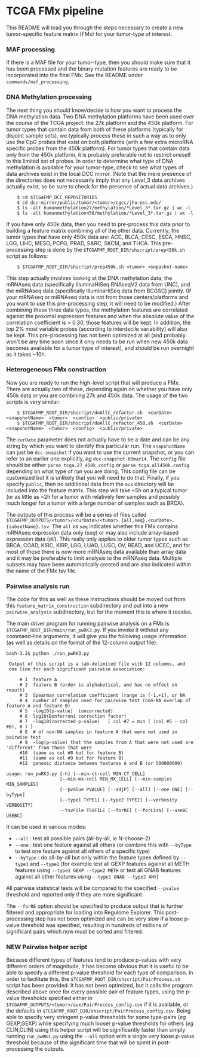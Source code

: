 # TCGA FMx pipeline

This README will lead you through the steps necessary to create a new tumor-specific feature matrix (FMx) 
for your tumor-type of interest.

### MAF processing
If there is a MAF file for your tumor-type, then you should make sure that it has been processed and the binary mutation features are ready to be incorporated into the final FMx.  See the README under ```commands/maf_processing```.

### DNA Methylation processing
The next thing you should know/decide is how you want to process the DNA methylation data.  Two DNA methylation platforms have been used over the course of the TCGA project: the 27k platform and the 450k platform.  For tumor types that contain data from both of these platforms (typically for disjoint sample sets), we typically process these in such a way as to only use the CpG probes that exist on both platforms (with a few extra microRNA specific probes from the 450k platform).  For tumor types that contain data only from the 450k platform, it is probably preferable not to restrict oneself to this limited set of probes.  In order to determine what type of DNA methylation is available for your tumor-type, check to see what types of data archives exist in the local DCC mirror.  (Note that the mere presence of the directories does not necessarily imply that any Level_3 data archives actually exist, so be sure to check for the presence of actual data archives.)

```
	$ cd $TCGAFMP_DCC_REPOSITORIES
	$ cd dcc-mirror/public/tumor/<tumor>/cgcc/jhu-usc.edu/
	$ ls -alt humanmethylation27/methylation/*Level_3*.tar.gz | wc -l
	$ ls -alt humanmethylation450/methylation/*Level_3*.tar.gz | wc -l
```

If you have only 450k data, then you need to pre-process this data prior to building a feature matrix combining all of the other data.  Currently, the tumor types that have only 450k data are: ACC, BLCA, CESC, ESCA, HNSC, LGG, LIHC, MESO, PCPG, PRAD, SARC, SKCM, and THCA.  This pre-processing step is done by the ``` $TCGAFMP_ROOT_DIR/shscript/prep450k.sh ``` script as follows:

```
	$ $TCGAFMP_ROOT_DIR/shscript/prep450k.sh <tumor> <snpashot-name>
```

This step actually involves looking at the DNA methylation data, the mRNAseq data (specifically IlluminaHiSeq RNAseqV2 data from UNC), and the miRNAseq data (specifically IlluminaHiSeq data from BCGSC) jointly.  (If your mRNAseq or miRNAseq data is not from those centers/platforms and you want to use this pre-processing step, it will need to be modified.)  After combining these three data types, the methylation features are correlated against the proximal expression features and when the absolute value of the correlation coefficient is > 0.30, those features will be kept.  In addition, the top 2% most variable probes (according to interdecile variability) will also be kept.  This pre-processing has not been optimized at all (and probably won't be any time soon since it only needs to be run when new 450k data becomes available for a tumor type of interest), and should be run overnight as it takes ~10h.

### Heterogeneous FMx construction
Now you are ready to run the high-level script that will produce a FMx.  There are actually two of these, depending again on whether you have only 450k data or you are combining 27k and 450k data.  The usage of the two scripts is very similar:

```
	$ $TCGAFMP_ROOT_DIR/shscript/doAllC_refactor.sh  <curDate>  <snapshotName>  <tumor>  <config>  <public/private>
	$ $TCGAFMP_ROOT_DIR/shscript/doAllC_refactor_450.sh  <curDate>  <snapshotName>  <tumor>  <config>  <public/private>
```

The ```curDate``` parameter does not actually have to be a date and can be any string by which you want to identify this particular run.  The ```snapshotName``` can just be ```dcc-snapshot``` if you want to use the current snapshot, or you can refer to an earlier one explicitly, *eg* ```dcc-snapshot-03mar14```.  The ```config``` file should be either ```parse_tcga.27_450k.config``` or ```parse_tcga.all450k.config``` depending on what type of run you are doing.  This config file can be customized but it is unlikely that you will need to do that.  Finally, if you specify ```public```, then no additional data from the ```aux``` directory will be included into the feature matrix.  This step will take ~5h on a typical tumor (or as little as ~2h for a tumor with relatively few samples and possibly much longer for a tumor with a large number of samples such as BRCA).

The outputs of this process will be a series of files called ```$TCGAFMP_OUTPUTS/<tumor>/<curDate>/<tumor>.{all,seq}.<curDate>.{subsetName}.tsv```.  The ```all``` *vs* ```seq``` indicates whether this FMx contains mRNAseq expression data only (*seq*) or may also include array-based expression data (*all*).  This really only applies to older tumor types such as BRCA, COAD, KIRC, KIRP, LGG, LUAD, LUSC, OV, READ, and UCEC, and for most of those there is now more mRNAseq data available than array data and it may be preferable to limit analysis to the mRNAseq data.  Multiple subsets may have been automatically created and are also indicated within the name of the FMx tsv file.

### Pairwise analysis run
The code for this as well as these instructions should be moved out from this ```feature_matrix_construction``` subdirectory and put into a new ```pairwise_analysis``` subdirectory, but for the moment this is where it resides.

The main driver program for running pairwise analysis on a FMx is ```$TCGAFMP_ROOT_DIR/main/run_pwRK3.py```.  If you invoke it without any command-line arguments, it will give you the following usage information (as well as details on the format of the 12-column output file):

```
bash-3.2$ python ./run_pwRK3.py

 Output of this script is a tab-delimited file with 12 columns, and
 one line for each significant pairwise association:

     # 1  feature A
     # 2  feature B (order is alphabetical, and has no effect on result)
     # 3  Spearman correlation coefficient (range is [-1,+1], or NA
     # 4  number of samples used for pairwise test (non-NA overlap of feature A and feature B)
     # 5  -log10(p-value)  (uncorrected)
     # 6  log10(Bonferroni correction factor)
     # 7  -log10(corrected p-value)   [ col #7 = min ( (col #5 - col #6), 0 ) ]
     # 8  # of non-NA samples in feature A that were not used in pairwise test
     # 9  -log(p-value) that the samples from A that were not used are 'different' from those that were
     #10  (same as col #8 but for feature B)
     #11  (same as col #9 but for feature B)
     #12  genomic distance between features A and B (or 500000000)

usage: run_pwRK3.py [-h] [--min-ct-cell MIN_CT_CELL]
                    [--min-mx-cell MIN_MX_CELL] [--min-samples MIN_SAMPLES]
                    [--pvalue PVALUE] [--adjP] [--all] [--one ONE] [--byType]
                    [--type1 TYPE1] [--type2 TYPE2] [--verbosity VERBOSITY]
                    --tsvFile TSVFILE [--forRE] [--forLisa] [--useBC USEBC]

```

It can be used in various modes:

- ```--all``` : test all possible pairs (all-by-all, *ie* N-choose-2)
- ```--one``` : test one feature against all others (or combine this with ```--byType``` to test one feature against all others of a specific type)
- ```--byType``` : do all-by-all but only within the feature types defined by ```--type1``` and ```--type2``` (for example test all GEXP features against all METH features using ```--type1 GEXP --type2 METH``` or test all GNAB features against all other features using ```--type1 GNAB --type2 ANY```)

All pairwise statistical tests will be compared to the specified ```--pvalue``` threshold and reported only if they are more significant.

The ```--forRE``` option should be specified to produce output that is further filtered and appropriate for loading into Regulome Explorer.  This post-processing step has not been optimized and can be very slow if a loose p-value threshold was specified, resulting in hundreds of millions of significant pairs which now must be sorted and filtered.

### NEW Pairwise helper script
Because different types of features tend to produce p-values with very different orders of magnitude, it has become obvious that it is useful to be able to specify a different p-value threshold for each type of comparison.  In order to facilitate this, the ```$TCGAFMP_ROOT_DIR/shscript/PairProcess.sh``` script has been provided.  It has not been optimized, but it calls the program described above once for every possible pair of feature types, using the p-value thresholds specified either in ```$TCGAFMP_OUTPUTS/<tumor>/aux/PairProcess_config.csv``` if it is available, or the defaults in ```$TCGAFMP_ROOT_DIR/shscript/PairProcess_config.csv```.  Being able to specify very stringent p-value thresholds for some type-pairs (*eg* GEXP,GEXP) while specifying much looser p-value thresholds for others (*eg* CLIN,CLIN) using this helper script will be significantly faster than simply running ```run_pwRK3.py``` using the ```--all``` option with a single very loose p-value threshold because of the significant time that will be spent in post-processing the outputs.

